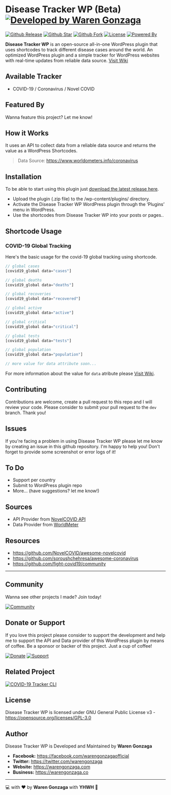 # Disease Tracker WP (Beta) [![Developed by Waren Gonzaga](https://img.shields.io/badge/Developed%20by-Waren%20Gonzaga-blue.svg?longCache=true&style=for-the-badge)](https://facebook.com/warengonzagaofficial)

[![Github Release](https://img.shields.io/github/release/warengonzaga/disease-tracker-wp.svg?style=for-the-badge)](https://github.com/warengonzaga/disease-tracker-wp/releases) [![Github Star](https://img.shields.io/github/stars/warengonzaga/disease-tracker-wp.svg?style=for-the-badge)](https://github.com/warengonzaga/disease-tracker-wp) [![Github Fork](https://img.shields.io/github/forks/warengonzaga/disease-tracker-wp.svg?style=for-the-badge)](https://github.com/warengonzaga/disease-tracker-wp) [![License](https://img.shields.io/github/license/warengonzaga/disease-tracker-wp.svg?style=for-the-badge)](https://github.com/warengonzaga/disease-tracker-wp) [![Powered By](https://img.shields.io/badge/Powered%20By-WordPress-blue.svg?style=for-the-badge)](https://wordpress.org)

**Disease Tracker WP** is an open-source all-in-one WordPress plugin that uses shortcodes to track different disease cases around the world. An optimized WordPress plugin and a simple tracker for WordPress websites with real-time updates from reliable data source. [Visit Wiki](https://github.com/warengonzaga/disease-tracker-wp/wiki)

## Available Tracker

- COVID-19 / Coronavirus / Novel COVID

## Featured By

Wanna feature this project? Let me know!

## How it Works

It uses an API to collect data from a reliable data source and returns the value as a WordPress Shortcodes.

> Data Source: <https://www.worldometers.info/coronavirus>

## Installation

To be able to start using this plugin just [download the latest release here](https://github.com/warengonzaga/disease-tracker-wp/releases/latest).

- Upload the plugin (.zip file) to the /wp-content/plugins/ directory.
- Activate the Disease Tracker WP WordPress plugin through the ‘Plugins’ menu in WordPress.
- Use the shortcodes from Disease Tracker WP into your posts or pages..

## Shortcode Usage

### COVID-19 Global Tracking

Here's the basic usage for the covid-19 global tracking using shortcode.

```php
// global cases
[covid19_global data="cases"]

// global deaths
[covid19_global data="deaths"]

// global recoveries
[covid19_global data="recovered"]

// global active
[covid19_global data="active"]

// global critical
[covid19_global data="critical"]

// global tests
[covid19_global data="tests"]

// global population
[covid19_global data="population"]

// more value for data attribute soon...
```

For more information about the value for ``data`` atribute please [Visit Wiki](https://github.com/warengonzaga/disease-tracker-wp/wiki).

## Contributing

Contributions are welcome, create a pull request to this repo and I will review your code. Please consider to submit your pull request to the ```dev``` branch. Thank you!

## Issues

If you're facing a problem in using Disease Tracker WP please let me know by creating an issue in this github repository. I'm happy to help you! Don't forget to provide some screenshot or error logs of it!

## To Do

- Support per country
- Submit to WordPress plugin repo
- More... (have suggestions? let me know!)

## Sources

- API Provider from [NovelCOVID API](https://github.com/NovelCOVID/API)
- Data Provider from [WorldMeter](https://www.worldometers.info/coronavirus)

## Resources

- <https://github.com/NovelCOVID/awesome-novelcovid>
- <https://github.com/soroushchehresa/awesome-coronavirus>
- <https://github.com/fight-covid19/community>

---

## Community

Wanna see other projects I made? Join today!

[![Community](https://discordapp.com/api/guilds/659684980137656340/widget.png?style=banner3)](https://wrngnz.ga/discord)

## Donate or Support

If you love this project please consider to support the development and help me to support the API and Data provider of this WordPress plugin by means of coffee. Be a sponsor or backer of this project. Just a cup of coffee!

[![Donate](https://img.shields.io/badge/Donate-PayPal-blue.svg?style=for-the-badge)](https://paypal.me/warengonzagaofficial) [![Support](https://img.shields.io/badge/Support-Buy%20Me%20A%20Coffee-orange.svg?style=for-the-badge)](https://buymeacoff.ee/warengonzaga)

## Related Project

[![COVID-19 Tracker CLI](https://readme-stats.warengonzaga.com/api/pin/?username=trackercli&repo=covid19-tracker-cli)](https://github.com/trackercli/covid19-tracker-cli)

## License

Disease Tracker WP is licensed under GNU General Public License v3 - <https://opensource.org/licenses/GPL-3.0>

## Author

Disease Tracker WP is Developed and Maintained by **Waren Gonzaga**

- **Facebook:** <https://facebook.com/warengonzagaofficial>
- **Twitter:** <https://twitter.com/warengonzaga>
- **Website:** <https://warengonzaga.com>
- **Business:** <https://warengonzaga.co>

---

:computer: with :heart: by **Waren Gonzaga** with **YHWH** :pray:
